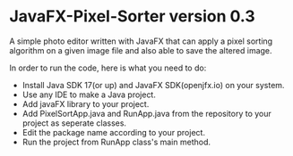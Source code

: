 # JavaFX-Pixel-Sorter version 0.3
A simple photo editor written with JavaFX that can apply a pixel sorting algorithm on a given image file and also able to save the altered image.

In order to run the code, here is what you need to do:

- Install Java SDK 17(or up) and JavaFX SDK(openjfx.io) on your system.
- Use any IDE to make a Java project.
- Add javaFX library to your project.
- Add PixelSortApp.java and RunApp.java from the repository to your project as seperate classes.
- Edit the package name according to your project.
- Run the project from RunApp class's main method.

